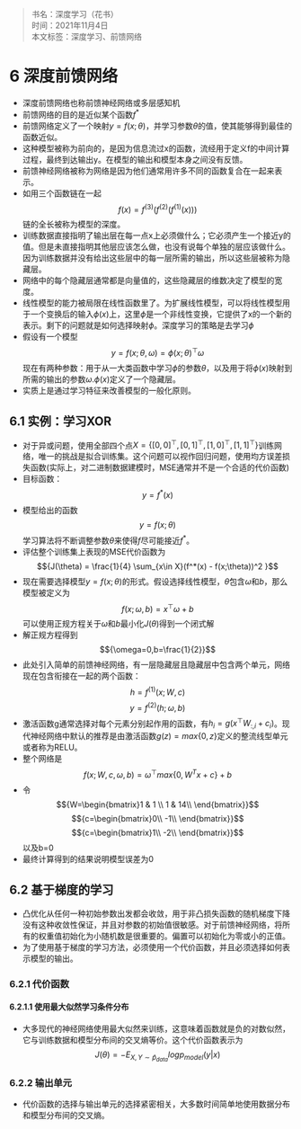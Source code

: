 >书名：深度学习（花书）    
时间：2021年11月4日      
本文标签：深度学习、前馈网络

# 6 深度前馈网络
* 深度前馈网络也称前馈神经网络或多层感知机
* 前馈网络的目的是近似某个函数${f^*}$
* 前馈网络定义了一个映射${y=f(x;\theta)}$，并学习参数$\theta$的值，使其能够得到最佳的函数近似。
* 这种模型被称为前向的，是因为信息流过x的函数，流经用于定义f的中间计算过程，最终到达输出y。在模型的输出和模型本身之间没有反馈。
* 前馈神经网络被称为网络是因为他们通常用许多不同的函数复合在一起来表示。
* 如用三个函数链在一起
  $${f(x) = f^{(3)}(f^{(2)}(f^{(1)}(x)))}$$
  链的全长被称为模型的深度。
* 训练数据直接指明了输出层在每一点x上必须做什么；它必须产生一个接近y的值。但是未直接指明其他层应该怎么做，也没有说每个单独的层应该做什么。因为训练数据并没有给出这些层中的每一层所需的输出，所以这些层被称为隐藏层。
* 网络中的每个隐藏层通常都是向量值的，这些隐藏层的维数决定了模型的宽度。
* 线性模型的能力被局限在线性函数里了。为扩展线性模型，可以将线性模型用于一个变换后的输入${\phi(x)}$上，这里$\phi$是一个非线性变换，它提供了x的一个新的表示。剩下的问题就是如何选择映射$\phi$。深度学习的策略是去学习$\phi$
* 假设有一个模型
  $${y = f(x;\theta,\omega) = \phi(x;\theta)^{\top}\omega}$$
  现在有两种参数：用于从一大类函数中学习$\phi$的参数$\theta$，以及用于将$\phi(x)$映射到所需的输出的参数$\omega$.$\phi(x)$定义了一个隐藏层。
* 实质上是通过学习特征来改善模型的一般化原则。

## 6.1 实例：学习XOR
* 对于异或问题，使用全部四个点${X = \{ [0,0]^{\top},[0,1]^{\top},[1,0]^{\top},[1,1]^{\top}  \}}$训练网络，唯一的挑战是拟合训练集。这个问题可以视作回归问题，使用均方误差损失函数(实际上，对二进制数据建模时，MSE通常并不是一个合适的代价函数)
* 目标函数：
  $${y = f^*(x)}$$
* 模型给出的函数
  $${y = f(x;\theta)}$$
  学习算法将不断调整参数$\theta$来使得$f$尽可能接近$f^*$。
* 评估整个训练集上表现的MSE代价函数为
  $${J(\theta) = \frac{1}{4} \sum_{x\in X}(f^*(x) - f(x;\theta))^2  }$$
* 现在需要选择模型${y = f(x;\theta)}$的形式。假设选择线性模型，$\theta$包含$\omega$和$b$，那么模型被定义为
  $${f(x;\omega,b) = x^{\top}\omega + b}$$
  可以使用正规方程关于$\omega$和$b$最小化${J(\theta)}$得到一个闭式解
* 解正规方程得到$${\omega=0,b=\frac{1}{2}}$$
* 此处引入简单的前馈神经网络，有一层隐藏层且隐藏层中包含两个单元，网络现在包含衔接在一起的两个函数：
  $${h = f^{(1)} (x;W,c)}$$
  $${y = f^{(2)} (h;\omega,b)}$$
* 激活函数g通常选择对每个元素分别起作用的函数，有${h_i = g(x^{\top}W_{:,i}+c_i)}$。现代神经网络中默认的推荐是由激活函数${g(z) = max\{0,z\}}$定义的整流线型单元或者称为RELU。
* 整个网络是
  $${f(x;W,c,\omega,b) = \omega^{\top}max\{ 0,W^Tx+c \} + b}$$
* 令
  $${W=\begin{bmatrix}1 & 1 \\ 1 & 14\\ \end{bmatrix}}$$
  $${c=\begin{bmatrix}0\\ -1\\ \end{bmatrix}}$$
  $${c=\begin{bmatrix}1\\ -2\\ \end{bmatrix}}$$
  以及b=0
* 最终计算得到的结果说明模型误差为0 

## 6.2 基于梯度的学习
* 凸优化从任何一种初始参数出发都会收敛，用于非凸损失函数的随机梯度下降没有这种收敛性保证，并且对参数的初始值很敏感。对于前馈神经网络，将所有的权重值初始化为小随机数是很重要的。偏置可以初始化为零或小的正值。
* 为了使用基于梯度的学习方法，必须使用一个代价函数，并且必须选择如何表示模型的输出。

### 6.2.1 代价函数

#### 6.2.1.1 使用最大似然学习条件分布
* 大多现代的神经网络使用最大似然来训练，这意味着函数就是负的对数似然，它与训练数据和模型分布间的交叉熵等价。这个代价函数表示为
  $${J(\theta) =-E_{X,Y\sim \hat p_{data}}log p_{model}(y|x)}$$

### 6.2.2 输出单元
* 代价函数的选择与输出单元的选择紧密相关，大多数时间简单地使用数据分布和模型分布间的交叉熵。